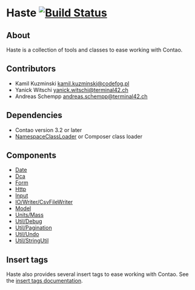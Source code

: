 # Haste [![Build Status](https://travis-ci.org/codefog/contao-haste.png)](https://travis-ci.org/codefog/contao-haste)


## About ##

Haste is a collection of tools and classes to ease working with Contao.


## Contributors ##

* Kamil Kuzminski <kamil.kuzminski@codefog.pl>
* Yanick Witschi <yanick.witschi@terminal42.ch>
* Andreas Schempp <andreas.schempp@terminal42.ch>


## Dependencies ##

* Contao version 3.2 or later
* [NamespaceClassLoader](https://github.com/terminal42/contao-NamespaceClassLoader)
  or Composer class loader


## Components ##

- [Date](docs/Date/index.md)
- [Dca](docs/Dca/index.md)
- [Form](docs/Form/Form.md)
- [Http](docs/Http/index.md)
- [Input](docs/Input/index.md)
- [IO/Writer/CsvFileWriter](docs/IO/Writer/CsvFileWriter.md)
- [Model](docs/Model/index.md)
- [Units/Mass](docs/Units/Mass.md)
- [Util/Debug](docs/Util/Debug.md)
- [Util/Pagination](docs/Util/Pagination.md)
- [Util/Undo](docs/Util/Undo.md)
- [Util/StringUtil](docs/Util/StringUtil.md)


## Insert tags ##

Haste also provides several insert tags to ease working with Contao.
See the [insert tags documentation](docs/Util/InsertTags.md).
